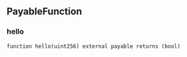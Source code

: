 

## PayableFunction

### hello

```solidity
function hello(uint256) external payable returns (bool)
```

